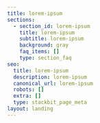 ```yaml
---
title: lorem-ipsum
sections:
  - section_id: lorem-ipsum
    title: lorem-ipsum
    subtitle: lorem-ipsum
    background: gray
    faq_items: []
    type: section_faq
seo:
  title: lorem-ipsum
  description: lorem-ipsum
  canonical_url: lorem-ipsum
  robots: []
  extra: []
  type: stackbit_page_meta
layout: landing
---
```

